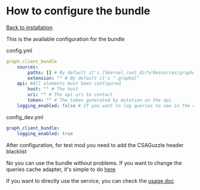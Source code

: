 How to configure the bundle
===========================

[Back to installation](./bundle-installation.md)

This is the available configuration for the bundle

config.yml
```yml
graph_client_bundle
    sources:
        paths: [] # By default it's [%kernel_root_dir%/Resources/graphql"]
        extension: "" # By default it's ".graphql"
    api: #All elements must been configured 
        host: "" # The host
        uri: "" # The api uri to contact
        token: "" # The token generated by mutation on the api
    logging_enabled: false # If you want to log queries to see in the debug toolbar
```

config_dev.yml
```yml
graph_client_bundle:
    logging_enabled: true
```

After configuration, for test mod you need to add the CSAGuzzle header blacklist


No you can use the bundle without problems. If you want to change the queries cache adapter, 
it's simple to do [here](./bundle-query-service.md)

If you want to directly use the service, you can check the [usage doc](./bundle-usage.md)

